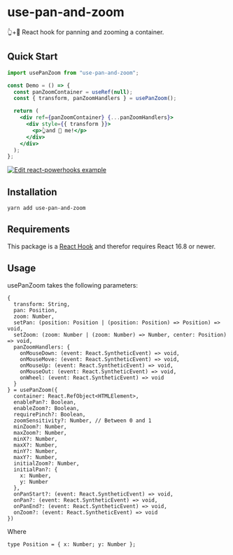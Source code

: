 # use-pan-and-zoom

👆+🔎 React hook for panning and zooming a container.

## Quick Start

```jsx
import usePanZoom from "use-pan-and-zoom";

const Demo = () => {
  const panZoomContainer = useRef(null);
  const { transform, panZoomHandlers } = usePanZoom();

  return (
    <div ref={panZoomContainer} {...panZoomHandlers}>
      <div style={{ transform }}>
        <p>👆and 🔎 me!</p>
      </div>
    </div>
  );
};
```

[![Edit react-powerhooks example](https://codesandbox.io/static/img/play-codesandbox.svg)](https://codesandbox.io/s/n3rpmj60w0)

## Installation

`yarn add use-pan-and-zoom`

## Requirements

This package is a [React Hook](https://reactjs.org/docs/hooks-intro.html) and therefor requires React 16.8 or newer.

## Usage

usePanZoom takes the following parameters:

```tsx
{
  transform: String,
  pan: Position,
  zoom: Number,
  setPan: (position: Position | (position: Position) => Position) => void,
  setZoom: (zoom: Number | (zoom: Number) => Number, center: Position) => void,
  panZoomHandlers: {
    onMouseDown: (event: React.SyntheticEvent) => void,
    onMouseMove: (event: React.SyntheticEvent) => void,
    onMouseUp: (event: React.SyntheticEvent) => void,
    onMouseOut: (event: React.SyntheticEvent) => void,
    onWheel: (event: React.SyntheticEvent) => void
  }
} = usePanZoom({
  container: React.RefObject<HTMLElement>,
  enablePan?: Boolean,
  enableZoom?: Boolean,
  requirePinch?: Boolean,
  zoomSensitivity?: Number, // Between 0 and 1
  minZoom?: Number,
  maxZoom?: Number,
  minX?: Number,
  maxX?: Number,
  minY?: Number,
  maxY?: Number,
  initialZoom?: Number,
  initialPan?: {
    x: Number,
    y: Number
  },
  onPanStart?: (event: React.SyntheticEvent) => void,
  onPan?: (event: React.SyntheticEvent) => void,
  onPanEnd?: (event: React.SyntheticEvent) => void,
  onZoom?: (event: React.SyntheticEvent) => void
})
```

Where

```tsx
type Position = { x: Number; y: Number };
```

